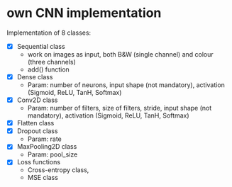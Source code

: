 # own CNN implementation

Implementation of 8 classes:

- [x] Sequential class
   - work on images as input, both B&W (single channel) and colour (three channels)
   - add() function
- [x] Dense class
   - Param: number of neurons, input shape (not mandatory), activation (Sigmoid, ReLU, TanH, Softmax)
- [x] Conv2D class
   - Param: number of filters, size of filters, stride, input shape (not mandatory), activation (Sigmoid, ReLU, TanH, Softmax)
- [x] Flatten class
- [x] Dropout class
   - Param: rate
- [x] MaxPooling2D class
   - Param: pool_size
- [x] Loss functions
   - Cross-entropy class, 
   - MSE class

